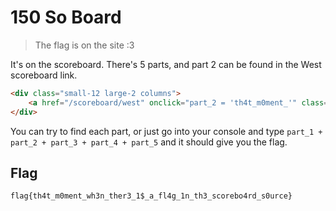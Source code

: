 # 150 So Board

> The flag is on the site :3

It's on the scoreboard. There's 5 parts, and part 2 can be found in the West scoreboard link.

```html
<div class="small-12 large-2 columns">
    <a href="/scoreboard/west" onclick="part_2 = 'th4t_m0ment_'" class="button expand">West</a>
</div>
```

You can try to find each part, or just go into your console and type `part_1 + part_2 + part_3 + part_4 + part_5` and it should give you the flag.

## Flag

`flag{th4t_m0ment_wh3n_ther3_1$_a_fl4g_1n_th3_scorebo4rd_s0urce}`